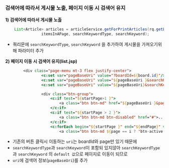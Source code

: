 ### 검색어에 따라서 게시물 노출, 페이지 이동 시 검색어 유지

**1\) 검색어에 따라서 게시물 노출**

```java
	List<Article> articles = articleService.getForPrintArticles(rq.getLoginedMemberId(), boardId, page,
				itemsInAPage, searchKeywordType, searchKeyword);
```

- 쿼리문에 ```searchKeywordType```, ```searchKeyword``` 을 추가하여 게시물을 가져오기위해 파라미터 추가

**2\) 페이지 이동 시 검색어 유지(list.jsp)**

```jsp
		<div class="page-menu mt-3 flex justify-center">		
				<c:set var="pageBaseUri" value="?boardId=${board.id}"/>
				<c:set var="pageBaseUri" value="${pageBaseUri }&searchKeywordType=${param.searchKeywordType}"/>
				<c:set var="pageBaseUri" value="${pageBaseUri}&searchKeyword=${param.searchKeyword}"/>

				<div class="btn-group">
					<c:if test="${startPage>1 }">
						<a class="btn btn-md" href="${pageBaseUri }&page=1">1</a>
					</c:if>
					<c:if test="${startPage > 2 }">
						<a class="btn btn-md btn-disabled" href="#">...</a>
					</c:if>
					<c:forEach begin="${startPage }" end="${endPage}" var="i">
						<a class="btn btn-md ${page == i ? 'btn-active' : '' }" href="${pageBaseUri }&page=${i }">${i }</a>
```

- 기존의 버튼 클릭시 이동하는 ```uri```는 boardId와 page만 있기 때문에 
-  ```searchKeywordType```과 ```searchKeyword```이 포함되 있지않아  ```searchKeywordType```과 ```searchKeyword``` 의 ```default 값```으로 페이지로 이동이 되므로
- ```uri```에 검색어 정보(```pageBaseUri```)를 추가

